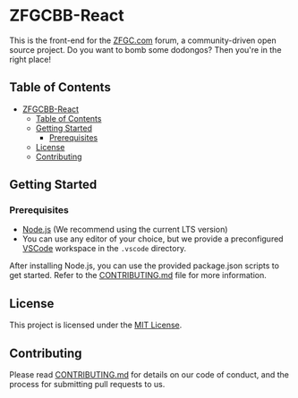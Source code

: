 # ZFGCBB-React

This is the front-end for the [ZFGC.com](https://zfgc.com) forum, a community-driven open source project. Do you want to bomb some dodongos? Then you're in the right place!

## Table of Contents

- [ZFGCBB-React](#zfgcbb-react)
  - [Table of Contents](#table-of-contents)
  - [Getting Started](#getting-started)
    - [Prerequisites](#prerequisites)
  - [License](#license)
  - [Contributing](#contributing)

## Getting Started

### Prerequisites

- [Node.js](https://nodejs.org/en/download/) (We recommend using the current LTS version)
- You can use any editor of your choice, but we provide a preconfigured [VSCode](https://code.visualstudio.com/) workspace in the `.vscode` directory.

After installing Node.js, you can use the provided package.json scripts to get started. Refer to the [CONTRIBUTING.md](CONTRIBUTING.md) file for more information.

## License

This project is licensed under the [MIT License](LICENSE).

## Contributing

Please read [CONTRIBUTING.md](CONTRIBUTING.md) for details on our code of conduct, and the process for submitting pull requests to us.

<!-- ## Acknowledgments
FIXME: #97 add a script to automatically generate this section.
We would like to thank the following people for their contributions to this project: -->
